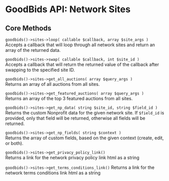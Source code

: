 # GoodBids API: Network Sites

## Core Methods

`goodbids()->sites->loop( callable $callback, array $site_args )`  
Accepts a callback that will loop through all network sites and return an array of the returned data.

`goodbids()->sites->swap( callable $callback, int $site_id )`  
Accepts a callback that will return the returned value of the callback after swapping to the specified site ID.

`goodbids()->sites->get_all_auctions( array $query_args )`  
Returns an array of all auctions from all sites.

`goodbids()->sites->get_featured_auctions( array $query_args )`  
Returns an array of the top 3 featured auctions from all sites.

`goodbids()->sites->get_np_data( string $site_id, string $field_id )`  
Returns the custom Nonprofit data for the given network site. If `$field_id` is provided, only that field will be returned, otherwise all fields will be returned.

`goodbids()->sites->get_np_fields( string $context )`  
Returns the array of custom fields, based on the given context (create, edit, or both).

`goodbids()->sites->get_privacy_policy_link()`  
Returns a link for the network privacy policy link html as a string

`goodbids()->sites->get_terms_conditions_link()`
Returns a link for the network terms conditions link html as a string
